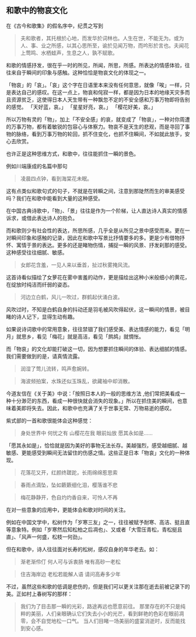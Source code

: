 ## 和歌中的物哀文化

在《古今和歌集》的假名序中，纪贯之写到

> 夫和歌者，其托根於心地，而发华於词林也。人生在世，不能无为。或为人、事、业之所感，以其心思所至，谕於见闻万物，而吟形於言也。夫闻花上莺鸣、水栖蛙声，生息之人，孰不赋歌。

和歌的情感抒发，很在乎一时的所见，所闻，所思，所感。所表达的情感体验，往往来自于瞬间的印象与感触。这种恰恰是物哀文化的体现之一。


「物哀」的「哀」。「哀」这个字在日语里本来没有任何意思，就像「唉」一样，只是表达自己的感叹。在这一点上，物哀和侘寂一样，都是因为日本的地缘天灾多而且资源贫乏，这使得日本人天生带有一种飘忽不定的不安全感和万事万物即将告别的感觉。
「天好蓝，哀。」
「星星好亮，哀。」
「樱花好美，哀。」

所以万物有灵的「物」，加上「不安全感」的哀，就变成了「物哀」，一种对你周遭的万事万物，都有着敏锐的包容心与体察力。物哀不是天生的悲观，而是寻回了事物的脉络，看到万事万物的轮回，抓不住变化，也抓不住瞬间，不如就此放手，安心去欣赏。

也许正是这种思维方式，和歌中，往往能抓住一瞬的景色。

例如川端康成的名篇中那句

> 凌晨四点钟，看到海棠花未眠。

这有点类似和歌句式的句子，不就是在转瞬之间，注意到那陡然而生的审美感受吗？我们在和歌中能看到大量的这种感受。

在中国古典诗歌中，「物」、「景」往往是作为一个阶梯，让人直达诗人真实的情感诉求，或借此表达诗人的抱负。

而和歌则少有社会性的表达，所思所感，几乎全是从所见之景中感受而来。更在一对瞬间印象和感触的记录，因此在和歌中写景比抒情要多的多。更是少有借物抒怀、寓情于景的表达。更多的还是睹物伤情，捕捉一瞬的风景、抒发刹那的感受。这种感受往往细腻、敏感。

> 女郎花含羞，一见人来以垂首，扯过秋雾掩风流。

这首诗看似描绘了女萝花在雾中害羞的动作，更是描绘出这种小米般细小的黄花，在绽放时纯洁而纤弱的姿态。

> 河边立白鹤，风儿一吹过，群鹤起伏涌白波。

风吹过时，不知是白鹤自身的抖动还是羽毛被风吹得起伏，这一瞬间的情景，被目睹的诗人记下，显得生动有趣。

如果说诗词歌中的常用意象，往往禁锢了我们感受美、表达情感的能力，看见「明月」就思乡，看见「梅花」就是高洁，看见「鹧鸪」就惆怅。

而「物哀」的文化却能打破这一切，因为想要抓住瞬间的体验、表达细腻的情感。我们需要做到的是，请真情流露。

> 润湿了莺儿流转，鸣声愈婉转。

> 海波频拍案，水珠还似玉珠乱，欲藏袖中却消散。


今道友信在《关于美》中说：「按照日本人的一般的思维方法 ,他们常把美看成一种十分渺茫的东西，看成一种很快就会消失的现象。」所以在抓住美的瞬间，也意味着美即将失去。因此，和歌中也充满了关于世事无常、万物易逝的感叹。

紫式部的一首和歌很能体会这种感觉：

> 身处世界中
>何忧之有
>山樱花在我
>眼前灿放
>愿其永如是……

「愿其永如是」，恰恰就是因为美好的事物无法长存。美越强烈，感受越细腻、越敏感、更能感受到瞬间无法留住的伤感之情。这些正是日本「物哀」文化的一种体现。

> 花落花又开，红颜终蹉跎，长雨绵绵惹思索

> 春雨点滴坠，坠如簌簌细化泪，樱落谁不悲

> 梅花静静开，色自灼灼香自来，可怜人不再

在对一些意象的应用中，更能体会和歌对时间的关注。

例如在中国文学中，松树作为「岁寒三友」之一，往往被赋予耐寒、高洁、挺且直等意象特。例如「岁寒然后知松柏之后凋也」、又或者「大雪压青松，青松挺且直」、「风声一何盛，松枝一何劲」。

但在和歌中，诗人往往面对长寿的松树，感叹自身的年华老去。如：

>渐老渐伶仃
>何人可与诉衷肠
>唯有高砂一老松

>住吉海岸边
>老松若能解人语
>请问高寿多少年

不过，虽然这些和歌的低调是悲伤的，但是我们可以更关注那在逝去前被记录下的美。正如村上春树写的那样：

> 我们为了目击那一瞬的光彩，路途再远也愿意前往。
>那里存在的不只是纯粹的美丽，人们亲眼确认它们失去小小的光芒，看到鲜艳的色彩在眼前凋零，会不自觉地松一口气。
>当人们目睹一场美丽的盛宴消逝时，反而能找到安心感。
